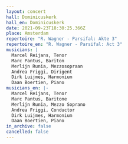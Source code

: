 ```yaml
---
layout: concert
hall: Dominicuskerk
hall_en: Dominicuskerk
date: 2021-09-23T18:30:25.366Z
place: Amsterdam
repertoire: "R. Wagner - Parsifal: Akte 3"
repertoire_en: "R. Wagner - Parsifal: Act 3"
musicians: |
  Marcel Reijans, Tenor
  Marc Pantus, Bariton
  Merlijn Runia, Mezzosopraan
  Andrea Friggi, Dirigent
  Dirk Luijmes, Harmonium
  Daan Boertien, Piano
musicians_en: |-
  Marcel Reijans, Tenor
  Marc Pantus, Baritone
  Merlijn Runia, Mezzo Soprano
  Andrea Friggi, Conductor
  Dirk Luijmes, Harmonium
  Daan Boertien, Piano
in_archive: false
cancelled: false
---
```


